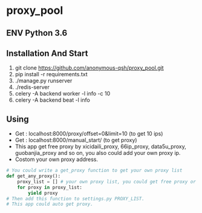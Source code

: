 # proxy_pool

## ENV Python 3.6

## Installation And Start

 1. git clone https://github.com/anonymous-qsh/proxy_pool.git
 2.  pip install -r requirements.txt
 3.  ./manage.py runserver
 4.  ./redis-server
 5.  celery -A backend worker -l info -c 10
 6.  celery -A backend beat -l info

## Using

 - Get : localhost:8000/proxy/offset=0&limit=10 (to get 10 ips)
 - Get : localhost:8000/manual_start/ (to get proxy)
 -  This app get free proxy by xicidaili_proxy, 66ip_proxy, data5u_proxy, guobanjia_proxy and so on, you also could add your own proxy ip.
 -  Costom your own proxy address.

``` Python
# You could write a get_proxy function to get your own proxy list
def get_any_proxy():
    proxy_list = [] # your own proxy list, you could get free proxy or get by some api.
    for proxy in proxy_list:
        yield proxy
# Then add this function to settings.py PROXY_LIST.
# This app could auto get proxy.
```